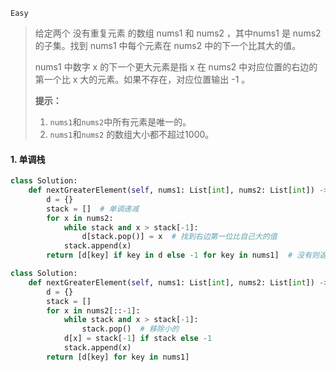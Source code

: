 `Easy`

> 给定两个 没有重复元素 的数组 nums1 和 nums2 ，其中nums1 是 nums2 的子集。找到 nums1 中每个元素在 nums2 中的下一个比其大的值。
>
> nums1 中数字 x 的下一个更大元素是指 x 在 nums2 中对应位置的右边的第一个比 x 大的元素。如果不存在，对应位置输出 -1 。
>
> **提示：**
>
> 1. `nums1`和`nums2`中所有元素是唯一的。
> 2. `nums1`和`nums2` 的数组大小都不超过1000。

#### 1. 单调栈

```python
class Solution:
    def nextGreaterElement(self, nums1: List[int], nums2: List[int]) -> List[int]:
        d = {}
        stack = []  # 单调递减
        for x in nums2:  
            while stack and x > stack[-1]:
                d[stack.pop()] = x  # 找到右边第一位比自己大的值
            stack.append(x)
        return [d[key] if key in d else -1 for key in nums1]  # 没有则返回-1
```



```python
class Solution:
    def nextGreaterElement(self, nums1: List[int], nums2: List[int]) -> List[int]:
        d = {}
        stack = []  
        for x in nums2[::-1]:  
            while stack and x > stack[-1]:
                stack.pop()  # 移除小的
            d[x] = stack[-1] if stack else -1  
            stack.append(x)
        return [d[key] for key in nums1]
```

